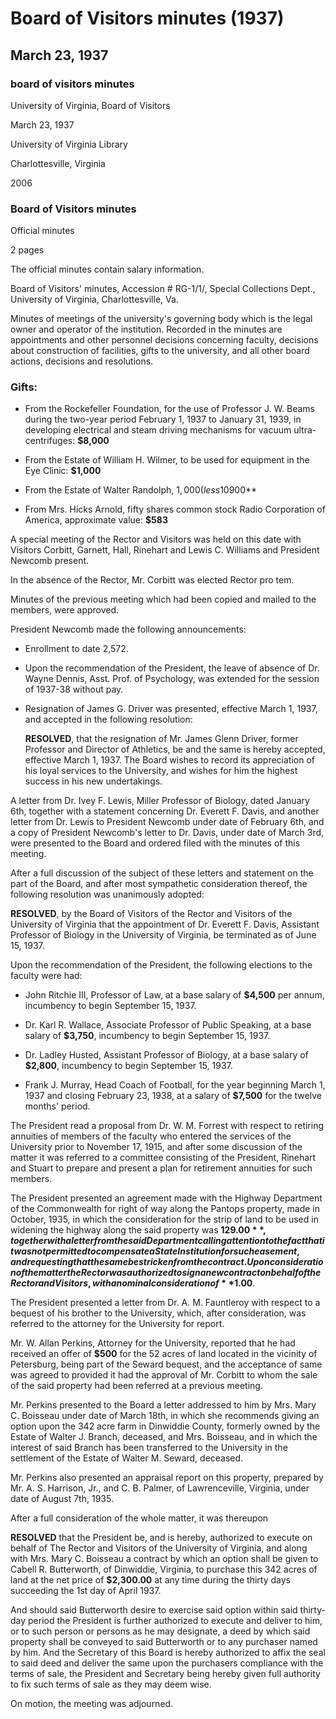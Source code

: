 <!-- llmformatted -->
# Board of Visitors minutes (1937)

## March 23, 1937

### board of visitors minutes

University of Virginia, Board of Visitors

March 23, 1937

University of Virginia Library

Charlottesville, Virginia

2006

### Board of Visitors minutes

Official minutes

2 pages

The official minutes contain salary information.

Board of Visitors' minutes, Accession # RG-1/1/, Special Collections Dept., University of Virginia, Charlottesville, Va.

Minutes of meetings of the university's governing body which is the legal owner and operator of the institution. Recorded in the minutes are appointments and other personnel decisions concerning faculty, decisions about construction of facilities, gifts to the university, and all other board actions, decisions and resolutions.

### Gifts:

* From the Rockefeller Foundation, for the use of Professor J. W. Beams during the two-year period February 1, 1937 to January 31, 1939, in developing electrical and steam driving mechanisms for vacuum ultra-centrifuges: **$8,000**

* From the Estate of William H. Wilmer, to be used for equipment in the Eye Clinic: **$1,000**

* From the Estate of Walter Randolph, $1,000 (less 10% inheritance tax, State of Michigan): **$900**

* From Mrs. Hicks Arnold, fifty shares common stock Radio Corporation of America, approximate value: **$583**

A special meeting of the Rector and Visitors was held on this date with Visitors Corbitt, Garnett, Hall, Rinehart and Lewis C. Williams and President Newcomb present.

In the absence of the Rector, Mr. Corbitt was elected Rector pro tem.

Minutes of the previous meeting which had been copied and mailed to the members, were approved.

President Newcomb made the following announcements:

* Enrollment to date 2,572.

* Upon the recommendation of the President, the leave of absence of Dr. Wayne Dennis, Asst. Prof. of Psychology, was extended for the session of 1937-38 without pay.

* Resignation of James G. Driver was presented, effective March 1, 1937, and accepted in the following resolution:

  **RESOLVED**, that the resignation of Mr. James Glenn Driver, former Professor and Director of Athletics, be and the same is hereby accepted, effective March 1, 1937. The Board wishes to record its appreciation of his loyal services to the University, and wishes for him the highest success in his new undertakings.

A letter from Dr. Ivey F. Lewis, Miller Professor of Biology, dated January 6th, together with a statement concerning Dr. Everett F. Davis, and another letter from Dr. Lewis to President Newcomb under date of February 6th, and a copy of President Newcomb's letter to Dr. Davis, under date of March 3rd, were presented to the Board and ordered filed with the minutes of this meeting.

After a full discussion of the subject of these letters and statement on the part of the Board, and after most sympathetic consideration thereof, the following resolution was unanimously adopted:

**RESOLVED**, by the Board of Visitors of the Rector and Visitors of the University of Virginia that the appointment of Dr. Everett F. Davis, Assistant Professor of Biology in the University of Virginia, be terminated as of June 15, 1937.

Upon the recommendation of the President, the following elections to the faculty were had:

* John Ritchie III, Professor of Law, at a base salary of **$4,500** per annum, incumbency to begin September 15, 1937.

* Dr. Karl R. Wallace, Associate Professor of Public Speaking, at a base salary of **$3,750**, incumbency to begin September 15, 1937.

* Dr. Ladley Husted, Assistant Professor of Biology, at a base salary of **$2,800**, incumbency to begin September 15, 1937.

* Frank J. Murray, Head Coach of Football, for the year beginning March 1, 1937 and closing February 23, 1938, at a salary of **$7,500** for the twelve months' period.

The President read a proposal from Dr. W. M. Forrest with respect to retiring annuities of members of the faculty who entered the services of the University prior to November 17, 1915, and after some discussion of the matter it was referred to a committee consisting of the President, Rinehart and Stuart to prepare and present a plan for retirement annuities for such members.

The President presented an agreement made with the Highway Department of the Commonwealth for right of way along the Pantops property, made in October, 1935, in which the consideration for the strip of land to be used in widening the highway along the said property was **$129.00**, together with a letter from the said Department calling attention to the fact that it was not permitted to compensate a State Institution for such easement, and requesting that the same be stricken from the contract. Upon consideration of the matter the Rector was authorized to sign a new contract on behalf of the Rector and Visitors, with a nominal consideration of **$1.00**.

The President presented a letter from Dr. A. M. Fauntleroy with respect to a bequest of his brother to the University, which, after consideration, was referred to the attorney for the University for report.

Mr. W. Allan Perkins, Attorney for the University, reported that he had received an offer of **$500** for the 52 acres of land located in the vicinity of Petersburg, being part of the Seward bequest, and the acceptance of same was agreed to provided it had the approval of Mr. Corbitt to whom the sale of the said property had been referred at a previous meeting.

Mr. Perkins presented to the Board a letter addressed to him by Mrs. Mary C. Boisseau under date of March 18th, in which she recommends giving an option upon the 342 acre farm in Dinwiddie County, formerly owned by the Estate of Walter J. Branch, deceased, and Mrs. Boisseau, and in which the interest of said Branch has been transferred to the University in the settlement of the Estate of Walter M. Seward, deceased.

Mr. Perkins also presented an appraisal report on this property, prepared by Mr. A. S. Harrison, Jr., and C. B. Palmer, of Lawrenceville, Virginia, under date of August 7th, 1935.

After a full consideration of the whole matter, it was thereupon

**RESOLVED** that the President be, and is hereby, authorized to execute on behalf of The Rector and Visitors of the University of Virginia, and along with Mrs. Mary C. Boisseau a contract by which an option shall be given to Cabell R. Butterworth, of Dinwiddie, Virginia, to purchase this 342 acres of land at the net price of **$2,300.00** at any time during the thirty days succeeding the 1st day of April 1937.

And should said Butterworth desire to exercise said option within said thirty-day period the President is further authorized to execute and deliver to him, or to such person or persons as he may designate, a deed by which said property shall be conveyed to said Butterworth or to any purchaser named by him. And the Secretary of this Board is hereby authorized to affix the seal to said deed and deliver the same upon the purchasers compliance with the terms of sale, the President and Secretary being hereby given full authority to fix such terms of sale as they may deem wise.

On motion, the meeting was adjourned.
